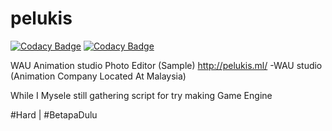 # pelukis

[![Codacy Badge](https://api.codacy.com/project/badge/Grade/8b56523553c44827a1403fa6c0e8e762)](https://app.codacy.com/gh/alexandereric995/pelukis?utm_source=github.com&utm_medium=referral&utm_content=alexandereric995/pelukis&utm_campaign=Badge_Grade)
[![Codacy Badge](https://api.codacy.com/project/badge/Grade/8b56523553c44827a1403fa6c0e8e762)](https://app.codacy.com/gh/alexandereric995/pelukis?utm_source=github.com&utm_medium=referral&utm_content=alexandereric995/pelukis&utm_campaign=Badge_Grade)

WAU Animation studio Photo Editor (Sample)
http://pelukis.ml/
-WAU studio (Animation Company Located At Malaysia)
<p>While I Mysele still gathering script for try making Game Engine</p>
<p>#Hard | #BetapaDulu </p>
